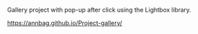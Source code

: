 Gallery project with pop-up after click using the Lightbox library.
 
 https://annbag.github.io/Project-gallery/
